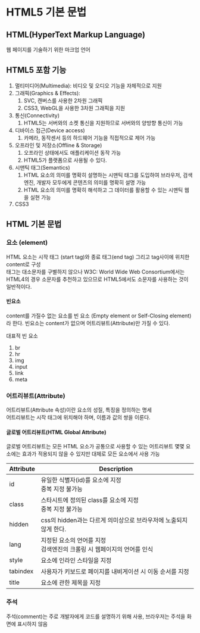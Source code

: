 # HTML5 기본 문법

## HTML(HyperText Markup Language)
웹 페이지를 기술하기 위한 마크업 언어

## HTML5 포함 기능
1. 멀티미디어(Multimedia): 비디오 및 오디오 기능을 자체적으로 지원
2. 그래픽(Graphics & Effects): 
   1. SVC, 캔버스를 사용한 2차원 그래픽
   2. CSS3, WebGL을 사용한 3차원 그래픽을 지원
3. 통신(Connectivity)
   1. HTML5는 서버와의 소켓 통신을 지원하므로 서버와의 양방향 통신이 가능
4. 디바이스 접근(Device access)
   1. 카메라, 동작센서 등의 하드웨어 기능을 직접적으로 제어 가능
5. 오프라인 및 저장소(Offline & Storage)
   1. 오프라인 상태에서도 애플리케이션 동작 가능
   2. HTML5가 플랫폼으로 사용될 수 있다.
6. 시맨틱 태그(Semantics)
   1. HTML 요소의 의미를 명확히 설명하는 시맨틱 태그를 도입하여 브라우저, 검색엔진, 개발자 모두에게 콘텐츠의 의미를 명확히 설명 가능
   2. HTML 요소의 의미를 명확히 해석하고 그 데이터를 활용할 수 있는 시맨틱 웹을 실현 가능
7. CSS3


## HTML 기본 문법
### 요소 (element)
HTML 요소는 시작 태그 (start tag)와 종료 태그(end tag) 그리고 tag사이에 위치한 content로 구성<br>
태그는 대소문자를 구별하지 않으나 W3C: World Wide Web Consortium에서는 HTML4의 경우 소문자를 추천하고 있으므로 HTML5에서도 소문자를 사용하는 것이 일반적이다.

#### 빈요소 
content를 가질수 없는 요소를 빈 요소 (Empty element or Self-Closing element)라 한다.
빈요소는 content가 없으며 어트리뷰트(Attribute)만 가질 수 있다.

대표적 빈 요소
1. br
2. hr
3. img
4. input
5. link
6. meta

### 어트리뷰트(Attribute)
어트리뷰트(Attribute 속성)이란 요소의 성질, 특징을 정의하는 명세<br>
어트리뷰트는 시작 태그에 위치해야 하며, 이름과 값의 쌍을 이룬다.

#### 글로벌 어트리뷰트(HTML Global Attribute)
글로벌 어트리뷰트는 모든 HTML 요소가 공통으로 사용할 수 있는 어트리뷰트
몇몇 요소에는 효과가 적용되지 않을 수 있지만 대체로 모든 요소에서 사용 가능

| Attribute  | Description |
| ---------- | ----------- |
| id <br>    | 유일한 식별자(id)를 요소에 지정<br>중복 지정 불가능|
| class      | 스타시트에 정의된 class를 요소에 지정<br> 중복 지정 불가능|
| hidden     | css의 hidden과는 다르게 의미상으로 브라우저에 노출되지 않게 한다.|
| lang       | 지정된 요소의 언어를 지정 <br>검색엔진의 크롤링 시 웹페이지의 언어를 인식|
| style      | 요소에 인라인 스타일을 지정 | 
| tabindex   | 사용자가 키보드로 페이지를 내비게이션 시 이동 순서를 지정 |
| title      | 요소에 관한 제목을 지정 |



### 주석
주석(comment)는 주로 개발자에게 코드를 설명하기 위해 사용, 브라우저는 주석을 화면에 표시하지 않음











